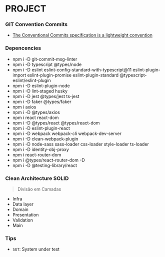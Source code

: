 # PROJECT 

### GIT Convention Commits
* [The Conventional Commits specification is a lightweight convention](https://www.conventionalcommits.org/en/v1.0.0/)


### Depencencies
* npm i -D git-commit-msg-linter
* npm i -D typescript @types/node 
* npm i -D eslint eslint-config-standard-with-typescript@11 eslint-plugin-import eslint-plugin-promise eslint-plugin-standard @typescript-eslint/eslint-plugin
* npm i -D eslint-plugin-node
* npm i -D lint-staged husky
* npm i -D jest @types/jest ts-jest
* npm i -D faker @types/faker
* npm i axios
* npm i -D @types/axios
* npm i react react-dom
* npm i -D @types/react @types/react-dom
* npm i -D eslint-plugin-react
* npm i -D webpack webpack-cli webpack-dev-server
* npm i -D clean-webpack-plugin
* npm i -D node-sass sass-loader css-loader style-loader ts-loader
* npm i -D identity-obj-proxy
* npm i react-router-dom
* npm i @types/react-router-dom -D
* npm i -D @testing-library/react

### Clean Architecture SOLID

> Divisão em Camadas
* Infra
* Data layer
* Domain
* Presentation
* Validation
* Main

### Tips
* ``SUT``: System under test 